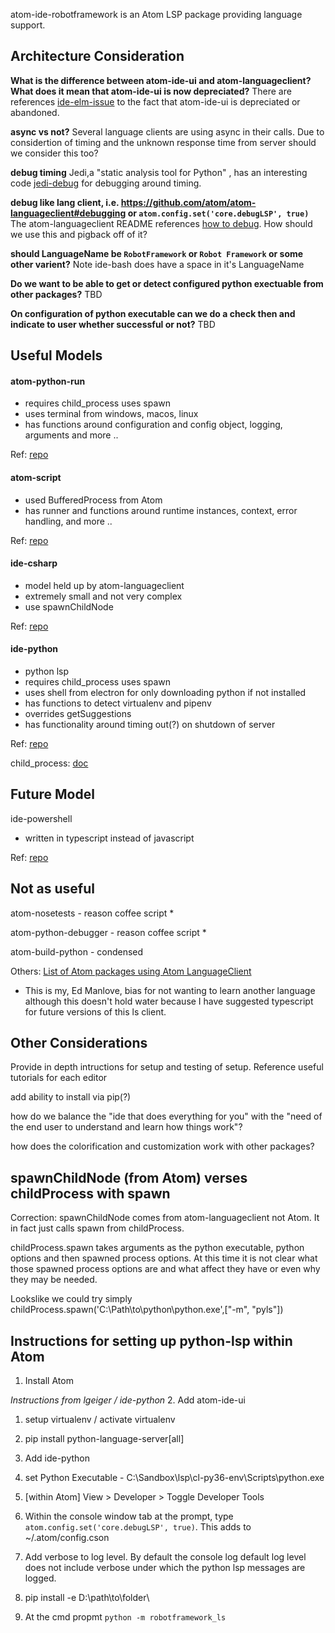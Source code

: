 atom-ide-robotframework is an Atom LSP package providing language support.

## Architecture Consideration ##
**What is the difference between atom-ide-ui and atom-languageclient? What does it mean that atom-ide-ui is now depreciated?** There are references [ide-elm-issue](https://github.com/atom/atom-languageclient/issues/273) to the fact that atom-ide-ui is depreciated or abandoned.

**async vs not?**  Several language clients are using async in their calls. Due to considertion of timing and the unknown response time from server should we consider this too?

**debug timing**  Jedi,a "static analysis tool for Python" , has an interesting code [jedi-debug](https://github.com/davidhalter/jedi/blob/master/jedi/debug.py#L123) for debugging around timing.
   
**debug like lang client, i.e. https://github.com/atom/atom-languageclient#debugging or `atom.config.set('core.debugLSP', true)`** The atom-languageclient README references [how to debug](https://github.com/atom/atom-languageclient#debugging). How should we use this and pigback off of it?

**should LanguageName be `RobotFramework` or `Robot Framework` or some other varient?** Note ide-bash does have a space in it's LanguageName

**Do we want to be able to get or detect configured python exectuable from other packages?** TBD

**On configuration of python executable can we do a check then and indicate to user whether successful or not?** TBD

## Useful Models ##
#### atom-python-run ####
- requires child_process uses spawn
- uses terminal from windows, macos, linux
- has functions around configuration and config object, logging, arguments and more ..	

Ref: [repo](https://github.com/foreshadow/atom-python-run)

#### atom-script ####
- used BufferedProcess from Atom
- has runner and functions around runtime instances, context, error handling, and more ..

Ref: [repo](https://github.com/rgbkrk/atom-script)

#### ide-csharp ####
- model held up by atom-languageclient
- extremely small and not very complex
- use spawnChildNode

Ref: [repo](https://github.com/atom/ide-csharp)

#### ide-python ####
- python lsp
- requires child_process uses spawn
- uses shell from electron for only downloading python if not installed
- has functions to detect virtualenv and pipenv
- overrides getSuggestions
- has functionality around timing out(?) on shutdown of server

Ref: [repo](https://github.com/lgeiger/ide-python)

child_process:  [doc](https://nodejs.org/api/child_process.html)

## Future Model ##
ide-powershell
 - written in typescript instead of javascript

Ref: [repo](https://github.com/daviwil/ide-powershell)


## Not as useful ##
atom-nosetests    - reason coffee script *

atom-python-debugger    - reason coffee script *

atom-build-python     - condensed

Others: [List of Atom packages using Atom LanguageClient](https://github.com/atom/atom-languageclient/wiki/List-of-Atom-packages-using-Atom-LanguageClient)

* This is my, Ed Manlove, bias for not wanting to learn another language although this doesn't hold water because I have suggested typescript for future versions of this ls client.

## Other Considerations ##
Provide in depth intructions for setup and testing of setup. Reference useful tutorials for each editor

add ability to install via pip(?)

how do we balance the "ide that does everything for you" with the "need of the end user to understand and learn how things work"?

how does the colorification and customization work with other packages?

## spawnChildNode (from Atom) verses childProcess with spawn
Correction: spawnChildNode comes from atom-languageclient not Atom. It in fact just calls spawn from childProcess.

childProcess.spawn takes arguments as the python executable, python options and then spawned process options. At this time it is not clear what those spawned process options are and what affect they have or even why they may be needed.

Lookslike we could try simply childProcess.spawn('C:\Path\to\python\python.exe',["-m", "pyls"])

## Instructions for setting up python-lsp within Atom ##

1. Install Atom

_Instructions from lgeiger  / ide-python_
2. Add atom-ide-ui
1. setup virtualenv / activate virtualenv
1. pip install python-language-server[all]
1. Add ide-python
1. set Python Executable - C:\Sandbox\lsp\cl-py36-env\Scripts\python.exe

1. \[within Atom] View > Developer > Toggle Developer Tools
1. Within the console window tab at the prompt, type `atom.config.set('core.debugLSP', true)`. This adds to ~/.atom/config.cson
1. Add verbose to log level. By default the console log default log level does not include verbose under which the python lsp messages are logged.

1. pip install -e D:\path\to\folder\
1. At the cmd propmt `python -m robotframework_ls`
